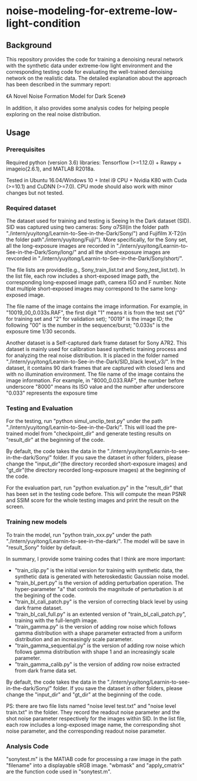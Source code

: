 # noise-modeling-for-extreme-low-light-condition

## Background
This repository provides the code for training a denoising neural network with the synthetic data under extreme-low light environment and the corresponding testing code for evaluating the well-trained denoising network on the realistic data.  The detailed explanation about the approach has been described in the summary report:

《A Novel Noise Formation Model for Dark Scene》

In addition, it also provides some analysis codes for helping people exploring on the real noise distribution.

## Usage

### Prerequisites
Required python (version 3.6) libraries: Tensorflow (>=1.12.0) + Rawpy + imageio(2.6.1), and MATLAB R2018a.

Tested in Ubuntu 16.04/Windows 10 + Intel i9 CPU + Nvidia K80 with Cuda (>=10.1) and CuDNN (>=7.0). CPU mode should also work with minor changes but not tested.


### Required dataset
The dataset used for training and testing is Seeing In the Dark dataset (SID). SID was captured using two cameras: Sony α7SII(in the folder path "./intern/yuyitong/Learnin-to-See-in-the-Dark/Sony/") and Fujifilm X-T2(in the folder path"./intern/yuyitong/Fuji/"). More specifically, for the Sony set, all the long-exposure images are recorded in "./intern/yuyitong/Learnin-to-See-in-the-Dark/Sony/long/" and all the short-exposure images are revcorded in "./intern/yuyitong/Learnin-to-See-in-the-Dark/Sony/short/". 

The file lists are provided(e.g., Sony_train_list.txt and Sony_test_list.txt). In the list file, each row includes a short-exposed image path, the corresponding long-exposed image path, camera ISO and F number. Note that multiple short-exposed images may correspond to the same long-exposed image.

The file name of the image contains the image information. For example, in "10019_00_0.033s.RAF", the first digit "1" means it is from the test set ("0" for training set and "2" for validation set); "0019" is the image ID; the following "00" is the number in the sequence/burst; "0.033s" is the exposure time 1/30 seconds.


Another dataset is a Self-captured dark frame dataset for Sony A7R2. This dataset is mainly used for calibration based synthetic training process and for analyzing the real noise distribution. It is placed in the folder named "./intern/yuyitong/Learnin-to-See-in-the-Dark/SID_black level_v3/". In the dataset, it contains 90 dark frames that are captured with closed lens and with no illumination environment. The file name of the image contains the image information. For example, in "8000_0.033.RAF", the number before underscore "8000" means its ISO value and the number after underscore "0.033" represents the exposure time


### Testing and Evaluation

For the testing, run "python simul_unclip_test.py" under the path "./intern/yuyitong/Learnin-to-See-in-the-Dark/". This will load the pre-trained model from "checkpoint_dir"  and generate testing results on "result_dir" at the beginning of the code.

By default, the code takes the data in the "./intern/yuyitong/Learnin-to-see-in-the-dark/Sony/" folder. If you save the dataset in other folders, please change the "input_dir"(the directory recorded short-exposure images) and "gt_dir"(the directory recorded long-exposure images) at the beginning of the code.

For the evaluation part, run "python evaluation.py" in the "result_dir" that has been set in the testing code before. This will compute the mean PSNR and SSIM score for the whole testing images and print the result on the screen. 


### Training new models
To train the model, run "python train_xxx.py" under the path "./intern/yuyitong/Learnin-to-see-in-the-dark/". The model will be save in "result_Sony" folder by default.

In summary, I provide some training codes that I think are more important:
* "train_clip.py" is the initial version for training with synthetic data, the synthetic data is generated with heteroskedastic Gaussian noise model.
* "train_bl_pert.py" is the version of adding perturbation operation. The hyper-parameter "a" that controls the magnitude of perturbation is at the begining of the code.
* "train_bl_cali_patch.py" is the version of correcting black level by using dark frame dataset.
* "train_bl_cali_full.py" is an extented version of "train_bl_cali_patch.py", training with the full-length image.
* "train_gamma.py" is the version of adding row noise which follows gamma distribution with a shape parameter extracted from a uniform distribution and an increasingly scale parameter.
* "train_gamma_sequential.py" is the version of adding row noise which follows gamma distribution with shape 1 and an increasingly scale parameter.
* "train_gamma_calib.py" is the version of adding row noise extracted from dark frame data set.

By default, the code takes the data in the "./intern/yuyitong/Learnin-to-see-in-the-dark/Sony/" folder. If you save the dataset in other folders, please change the "input_dir" and "gt_dir" at the beginning of the code.

PS: there are two file lists named "noise level test.txt" and "noise level train.txt" in the folder. They record the readout noise parameter and the shot noise parameter respectively for the images within SID. In the list file, each row includes a long-exposed image name, the corresponding shot noise parameter, and the corresponding readout noise parameter.

### Analysis Code
"sonytest.m" is the MATlAB code for processing a raw image in the path "filename" into a displayable sRGB image. "wbmask" and "apply_cmatrix" are the function code used in "sonytest.m".


